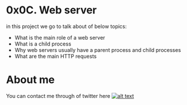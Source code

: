 # 0x0C. Web server

in this project we go to talk about of below topics:

* What is the main role of a web server
* What is a child process
* Why web servers usually have a parent process and child processes
* What are the main HTTP requests

# About me

You can contact me through of twitter here [![alt text](https://cdn.icon-icons.com/icons2/1254/PNG/128/1495494667-jd13_84467.png)](https://twitter.com/Near_Fuentes")
